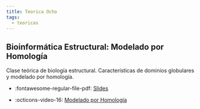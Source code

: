 ```yaml
---
title: Teorica Ocho
tags: 
  - teoricas
---
```


## Bioinformática Estructural: Modelado por Homología

Clase teórica de biología estructural. Características de dominios globulares y modelado por homología.

* :fontawesome-regular-file-pdf: [Slides](https://drive.google.com/file/d/1YbwBTzgUvp89YXIvl4eulbbvQ7N5Z1lj/view?usp=sharing) 
 
 * :octicons-video-16: [Modelado por Homología](https://youtu.be/KGKQbVt_O_A)